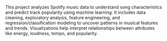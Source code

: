 This project analyzes Spotify music data to understand song characteristics and predict track popularity using machine learning. It includes data cleaning, exploratory analysis, feature engineering, and regression/classification modeling to uncover patterns in musical features and trends. Visualizations help interpret relationships between attributes like energy, loudness, tempo, and popularity.
